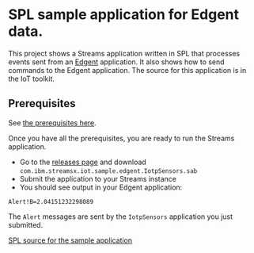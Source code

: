 # SPL sample application for Edgent data.
This project shows a Streams application written in SPL that processes events sent from an [Edgent](https://edgent.apache.org) application. It also shows how to send commands to the Edgent application.
The source for this application is in the IoT toolkit.

## Prerequisites
See [the prerequisites here](https://github.com/IBMStreams/samples/tree/main/IoT/ReadEdgentEvents).

Once you have all the prerequisites, you are ready to run the Streams application.

- Go to the [releases page](https://github.com/IBMStreams/streamsx.iot/releases) and download `com.ibm.streamsx.iot.sample.edgent.IotpSensors.sab`
- Submit the application to your Streams instance
- You should see output in your Edgent application:

```
Alert!B=2.04151232298089
```
The `Alert` messages are sent by the `IotpSensors` application you just submitted.

[SPL source for the  sample application](https://github.com/IBMStreams/streamsx.iot/tree/develop/samples/Edgent)
